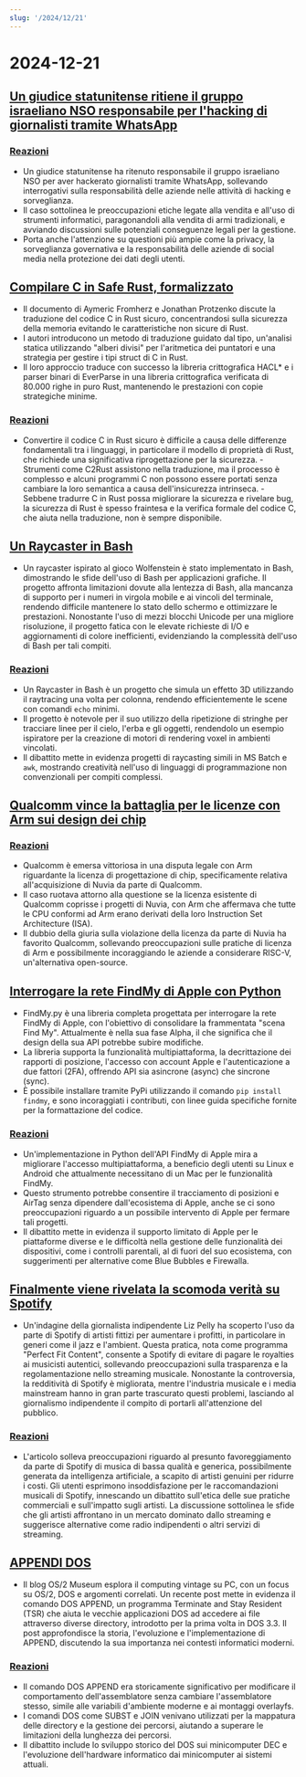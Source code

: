 ```yaml
---
slug: '/2024/12/21'
---
```


# 2024-12-21

## [Un giudice statunitense ritiene il gruppo israeliano NSO responsabile per l'hacking di giornalisti tramite WhatsApp](https://www.reuters.com/technology/cybersecurity/us-judge-finds-israels-nso-group-liable-hacking-whatsapp-lawsuit-2024-12-21/)

### [Reazioni](https://news.ycombinator.com/item?id=42476828)

- Un giudice statunitense ha ritenuto responsabile il gruppo israeliano NSO per aver hackerato giornalisti tramite WhatsApp, sollevando interrogativi sulla responsabilità delle aziende nelle attività di hacking e sorveglianza.
- Il caso sottolinea le preoccupazioni etiche legate alla vendita e all'uso di strumenti informatici, paragonandoli alla vendita di armi tradizionali, e avviando discussioni sulle potenziali conseguenze legali per la gestione.
- Porta anche l'attenzione su questioni più ampie come la privacy, la sorveglianza governativa e la responsabilità delle aziende di social media nella protezione dei dati degli utenti.

## [Compilare C in Safe Rust, formalizzato](https://arxiv.org/abs/2412.15042)

- Il documento di Aymeric Fromherz e Jonathan Protzenko discute la traduzione del codice C in Rust sicuro, concentrandosi sulla sicurezza della memoria evitando le caratteristiche non sicure di Rust.
- I autori introducono un metodo di traduzione guidato dal tipo, un'analisi statica utilizzando "alberi divisi" per l'aritmetica dei puntatori e una strategia per gestire i tipi struct di C in Rust.
- Il loro approccio traduce con successo la libreria crittografica HACL\* e i parser binari di EverParse in una libreria crittografica verificata di 80.000 righe in puro Rust, mantenendo le prestazioni con copie strategiche minime.

### [Reazioni](https://news.ycombinator.com/item?id=42476192)

- Convertire il codice C in Rust sicuro è difficile a causa delle differenze fondamentali tra i linguaggi, in particolare il modello di proprietà di Rust, che richiede una significativa riprogettazione per la sicurezza. - Strumenti come C2Rust assistono nella traduzione, ma il processo è complesso e alcuni programmi C non possono essere portati senza cambiare la loro semantica a causa dell'insicurezza intrinseca. - Sebbene tradurre C in Rust possa migliorare la sicurezza e rivelare bug, la sicurezza di Rust è spesso fraintesa e la verifica formale del codice C, che aiuta nella traduzione, non è sempre disponibile.

## [Un Raycaster in Bash](https://github.com/izabera/pseudo3d)

- Un raycaster ispirato al gioco Wolfenstein è stato implementato in Bash, dimostrando le sfide dell'uso di Bash per applicazioni grafiche. Il progetto affronta limitazioni dovute alla lentezza di Bash, alla mancanza di supporto per i numeri in virgola mobile e ai vincoli del terminale, rendendo difficile mantenere lo stato dello schermo e ottimizzare le prestazioni. Nonostante l'uso di mezzi blocchi Unicode per una migliore risoluzione, il progetto fatica con le elevate richieste di I/O e aggiornamenti di colore inefficienti, evidenziando la complessità dell'uso di Bash per tali compiti.

### [Reazioni](https://news.ycombinator.com/item?id=42475703)

- Un Raycaster in Bash è un progetto che simula un effetto 3D utilizzando il raytracing una volta per colonna, rendendo efficientemente le scene con comandi `echo` minimi.
- Il progetto è notevole per il suo utilizzo della ripetizione di stringhe per tracciare linee per il cielo, l'erba e gli oggetti, rendendolo un esempio ispiratore per la creazione di motori di rendering voxel in ambienti vincolati.
- Il dibattito mette in evidenza progetti di raycasting simili in MS Batch e `awk`, mostrando creatività nell'uso di linguaggi di programmazione non convenzionali per compiti complessi.

## [Qualcomm vince la battaglia per le licenze con Arm sui design dei chip](https://www.bloomberg.com/news/articles/2024-12-20/qualcomm-wins-licensing-fight-with-arm-over-chip-designs)

### [Reazioni](https://news.ycombinator.com/item?id=42475228)

- Qualcomm è emersa vittoriosa in una disputa legale con Arm riguardante la licenza di progettazione di chip, specificamente relativa all'acquisizione di Nuvia da parte di Qualcomm.
- Il caso ruotava attorno alla questione se la licenza esistente di Qualcomm coprisse i progetti di Nuvia, con Arm che affermava che tutte le CPU conformi ad Arm erano derivati della loro Instruction Set Architecture (ISA).
- Il dubbio della giuria sulla violazione della licenza da parte di Nuvia ha favorito Qualcomm, sollevando preoccupazioni sulle pratiche di licenza di Arm e possibilmente incoraggiando le aziende a considerare RISC-V, un'alternativa open-source.

## [Interrogare la rete FindMy di Apple con Python](https://github.com/malmeloo/FindMy.py)

- FindMy.py è una libreria completa progettata per interrogare la rete FindMy di Apple, con l'obiettivo di consolidare la frammentata "scena Find My". Attualmente è nella sua fase Alpha, il che significa che il design della sua API potrebbe subire modifiche.
- La libreria supporta la funzionalità multipiattaforma, la decrittazione dei rapporti di posizione, l'accesso con account Apple e l'autenticazione a due fattori (2FA), offrendo API sia asincrone (async) che sincrone (sync).
- È possibile installare tramite PyPi utilizzando il comando `pip install findmy`, e sono incoraggiati i contributi, con linee guida specifiche fornite per la formattazione del codice.

### [Reazioni](https://news.ycombinator.com/item?id=42479233)

- Un'implementazione in Python dell'API FindMy di Apple mira a migliorare l'accesso multipiattaforma, a beneficio degli utenti su Linux e Android che attualmente necessitano di un Mac per le funzionalità FindMy.
- Questo strumento potrebbe consentire il tracciamento di posizioni e AirTag senza dipendere dall'ecosistema di Apple, anche se ci sono preoccupazioni riguardo a un possibile intervento di Apple per fermare tali progetti.
- Il dibattito mette in evidenza il supporto limitato di Apple per le piattaforme diverse e le difficoltà nella gestione delle funzionalità dei dispositivi, come i controlli parentali, al di fuori del suo ecosistema, con suggerimenti per alternative come Blue Bubbles e Firewalla.

## [Finalmente viene rivelata la scomoda verità su Spotify](https://www.honest-broker.com/p/the-ugly-truth-about-spotify-is-finally)

- Un'indagine della giornalista indipendente Liz Pelly ha scoperto l'uso da parte di Spotify di artisti fittizi per aumentare i profitti, in particolare in generi come il jazz e l'ambient. Questa pratica, nota come programma "Perfect Fit Content", consente a Spotify di evitare di pagare le royalties ai musicisti autentici, sollevando preoccupazioni sulla trasparenza e la regolamentazione nello streaming musicale. Nonostante la controversia, la redditività di Spotify è migliorata, mentre l'industria musicale e i media mainstream hanno in gran parte trascurato questi problemi, lasciando al giornalismo indipendente il compito di portarli all'attenzione del pubblico.

### [Reazioni](https://news.ycombinator.com/item?id=42478107)

- L'articolo solleva preoccupazioni riguardo al presunto favoreggiamento da parte di Spotify di musica di bassa qualità e generica, possibilmente generata da intelligenza artificiale, a scapito di artisti genuini per ridurre i costi. Gli utenti esprimono insoddisfazione per le raccomandazioni musicali di Spotify, innescando un dibattito sull'etica delle sue pratiche commerciali e sull'impatto sugli artisti. La discussione sottolinea le sfide che gli artisti affrontano in un mercato dominato dallo streaming e suggerisce alternative come radio indipendenti o altri servizi di streaming.

## [APPENDI DOS](https://www.os2museum.com/wp/dos-append/)

- Il blog OS/2 Museum esplora il computing vintage su PC, con un focus su OS/2, DOS e argomenti correlati. Un recente post mette in evidenza il comando DOS APPEND, un programma Terminate and Stay Resident (TSR) che aiuta le vecchie applicazioni DOS ad accedere ai file attraverso diverse directory, introdotto per la prima volta in DOS 3.3. Il post approfondisce la storia, l'evoluzione e l'implementazione di APPEND, discutendo la sua importanza nei contesti informatici moderni.

### [Reazioni](https://news.ycombinator.com/item?id=42475011)

- Il comando DOS APPEND era storicamente significativo per modificare il comportamento dell'assemblatore senza cambiare l'assemblatore stesso, simile alle variabili d'ambiente moderne e ai montaggi overlayfs.
- I comandi DOS come SUBST e JOIN venivano utilizzati per la mappatura delle directory e la gestione dei percorsi, aiutando a superare le limitazioni della lunghezza dei percorsi.
- Il dibattito include lo sviluppo storico del DOS sui minicomputer DEC e l'evoluzione dell'hardware informatico dai minicomputer ai sistemi attuali.

<head>
  <meta property="og:title" content="Un giudice statunitense ritiene il gruppo israeliano NSO responsabile per l'hacking di giornalisti tramite WhatsApp" />
  <meta property="og:type" content="website" />
  <meta property="og:image" content="https://og.cho.sh/api/og/?title=Un%20giudice%20statunitense%20ritiene%20il%20gruppo%20israeliano%20NSO%20responsabile%20per%20l'hacking%20di%20giornalisti%20tramite%20WhatsApp&subheading=sabato%2021%20dicembre%202024%3A%20Riassunto%20di%20Hacker%20News" />
</head>
